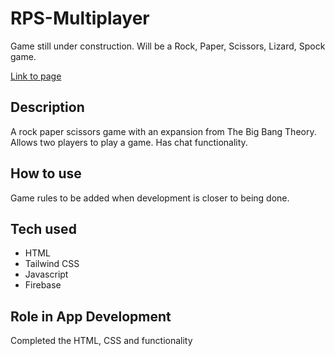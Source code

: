 # RPS-Multiplayer

Game still under construction. Will be a Rock, Paper, Scissors, Lizard, Spock game. 

[Link to page](https://reekamaharaj.github.io/RPS-Multiplayer/)

## Description
A rock paper scissors game with an expansion from The Big Bang Theory. Allows two players to play a game. Has chat functionality.

## How to use
Game rules to be added when development is closer to being done.

## Tech used
- HTML
- Tailwind CSS
- Javascript
- Firebase

## Role in App Development
Completed the HTML, CSS and functionality 